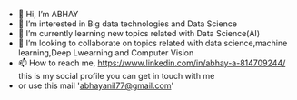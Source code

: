 - 👋 Hi, I’m ABHAY
- 👀 I’m interested in Big data technologies and Data Science
- 🌱 I’m currently learning new topics related with Data Science(AI)
- 💞️ I’m looking to collaborate on topics related with data science,machine learning,Deep Lwearning and Computer Vision
- 📫 How to reach me, https://www.linkedin.com/in/abhay-a-814709244/  this is my social profile you can get in touch with me 
- or use this mail 'abhayanil77@gmail.com'
<!---
ABHAY1937/ABHAY1937 is a ✨ special ✨ repository because its `README.md` (this file) appears on your GitHub profile.
You can click the Preview link to take a look at your changes.
--->
